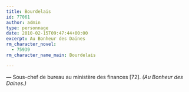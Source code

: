 ```yaml
---
title: Bourdelais
id: 77061
author: admin
type: personnage
date: 2010-02-15T09:47:44+00:00
excerpt: Au Bonheur des Daines
rm_character_novel:
  - 75939
rm_character_name_main: Bourdelais

---
```

**—** Sous-chef de bureau au ministère des finances [72]. _(Au Bonheur des Daines.)_